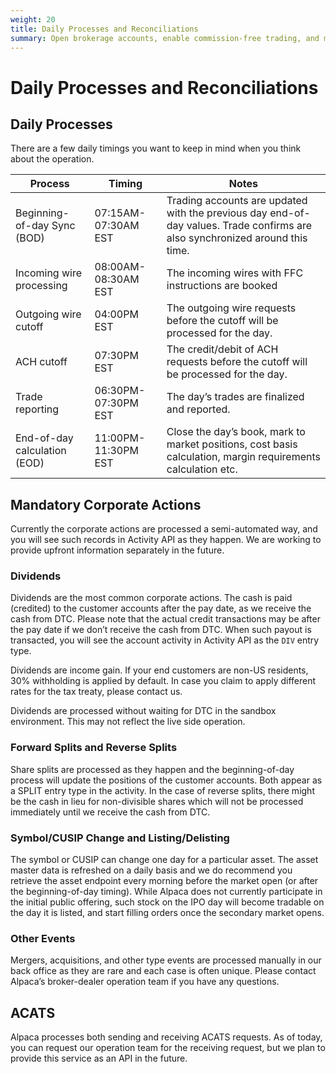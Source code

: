 ```yaml
---
weight: 20
title: Daily Processes and Reconciliations
summary: Open brokerage accounts, enable commission-free trading, and manage the ongoing user experience with Alpaca Broker API
---
```


# Daily Processes and Reconciliations

## **Daily Processes**

There are a few daily timings you want to keep in mind when you think about the operation.

| Process                      | Timing              | Notes                                                                                                                        |
| ---------------------------- | ------------------- | ---------------------------------------------------------------------------------------------------------------------------- |
| Beginning-of-day Sync (BOD)  | 07:15AM-07:30AM EST | Trading accounts are updated with the previous day end-of-day values. Trade confirms are also synchronized around this time. |
| Incoming wire processing     | 08:00AM-08:30AM EST | The incoming wires with FFC instructions are booked                                                                          |
| Outgoing wire cutoff         | 04:00PM EST         | The outgoing wire requests before the cutoff will be processed for the day.                                                  |
| ACH cutoff                   | 07:30PM EST         | The credit/debit of ACH requests before the cutoff will be processed for the day.                                            |
| Trade reporting              | 06:30PM-07:30PM EST | The day’s trades are finalized and reported.                                                                                 |
| End-of-day calculation (EOD) | 11:00PM-11:30PM EST | Close the day’s book, mark to market positions, cost basis calculation, margin requirements calculation etc.                 |

## **Mandatory Corporate Actions**

Currently the corporate actions are processed a semi-automated way, and you will see such records in Activity API as they happen. We are working to provide upfront information separately in the future.

### Dividends

Dividends are the most common corporate actions. The cash is paid (credited) to the customer accounts after the pay date, as we receive the cash from DTC. Please note that the actual credit transactions may be after the pay date if we don’t receive the cash from DTC. When such payout is transacted, you will see the account activity in Activity API as the `DIV` entry type.

Dividends are income gain. If your end customers are non-US residents, 30% withholding is applied by default. In case you claim to apply different rates for the tax treaty, please contact us.

Dividends are processed without waiting for DTC in the sandbox environment. This may not reflect the live side operation.

### Forward Splits and Reverse Splits

Share splits are processed as they happen and the beginning-of-day process will update the positions of the customer accounts. Both appear as a SPLIT entry type in the activity. In the case of reverse splits, there might be the cash in lieu for non-divisible shares which will not be processed immediately until we receive the cash from DTC.

### Symbol/CUSIP Change and Listing/Delisting

The symbol or CUSIP can change one day for a particular asset. The asset master data is refreshed on a daily basis and we do recommend you retrieve the asset endpoint every morning before the market open (or after the beginning-of-day timing). While Alpaca does not currently participate in the initial public offering, such stock on the IPO day will become tradable on the day it is listed, and start filling orders once the secondary market opens.

### Other Events

Mergers, acquisitions, and other type events are processed manually in our back office as they are rare and each case is often unique. Please contact Alpaca’s broker-dealer operation team if you have any questions.

## **ACATS**

Alpaca processes both sending and receiving ACATS requests. As of today, you can request our operation team for the receiving request, but we plan to provide this service as an API in the future.

&nbsp;
